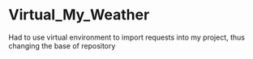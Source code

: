 # Virtual_My_Weather
Had to use virtual environment to import requests into my project, thus changing the base of repository
